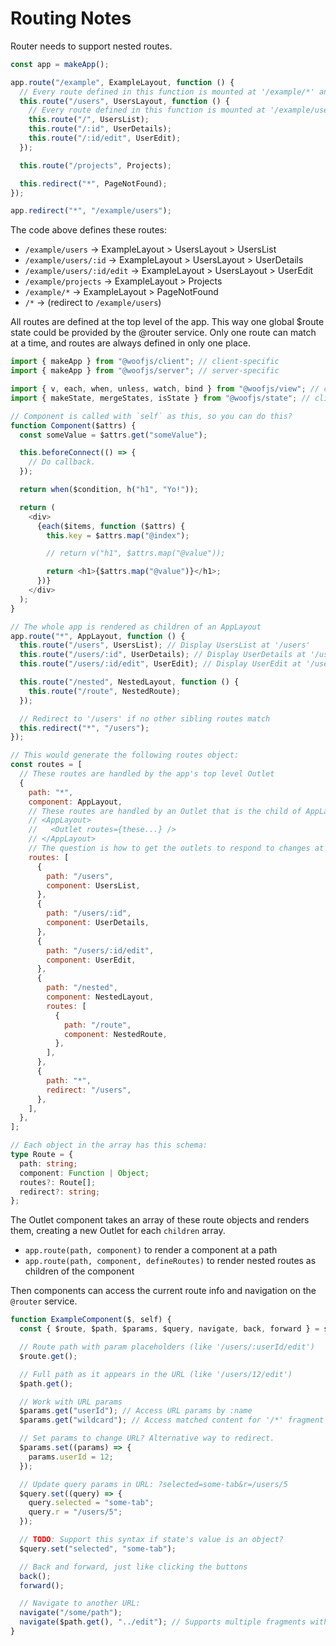# Routing Notes

Router needs to support nested routes.

```js
const app = makeApp();

app.route("/example", ExampleLayout, function () {
  // Every route defined in this function is mounted at '/example/*' and rendered as children of an ExampleLayout.
  this.route("/users", UsersLayout, function () {
    // Every route defined in this function is mounted at '/example/users/*' and rendered as children of a UsersLayout.
    this.route("/", UsersList);
    this.route("/:id", UserDetails);
    this.route("/:id/edit", UserEdit);
  });

  this.route("/projects", Projects);

  this.redirect("*", PageNotFound);
});

app.redirect("*", "/example/users");
```

The code above defines these routes:

- `/example/users` -> ExampleLayout > UsersLayout > UsersList
- `/example/users/:id` -> ExampleLayout > UsersLayout > UserDetails
- `/example/users/:id/edit` -> ExampleLayout > UsersLayout > UserEdit
- `/example/projects` -> ExampleLayout > Projects
- `/example/*` -> ExampleLayout > PageNotFound
- `/*` -> (redirect to `/example/users`)

All routes are defined at the top level of the app. This way one global $route state could be provided by the @router service. Only one route can match at a time, and routes are always defined in only one place.

```js
import { makeApp } from "@woofjs/client"; // client-specific
import { makeApp } from "@woofjs/server"; // server-specific

import { v, each, when, unless, watch, bind } from "@woofjs/view"; // client or server
import { makeState, mergeStates, isState } from "@woofjs/state"; // client or server

// Component is called with `self` as this, so you can do this?
function Component($attrs) {
  const someValue = $attrs.get("someValue");

  this.beforeConnect(() => {
    // Do callback.
  });

  return when($condition, h("h1", "Yo!"));

  return (
    <div>
      {each($items, function ($attrs) {
        this.key = $attrs.map("@index");

        // return v("h1", $attrs.map("@value"));

        return <h1>{$attrs.map("@value")}</h1>;
      })}
    </div>
  );
}

// The whole app is rendered as children of an AppLayout
app.route("*", AppLayout, function () {
  this.route("/users", UsersList); // Display UsersList at '/users'
  this.route("/users/:id", UserDetails); // Display UserDetails at '/users/:id/
  this.route("/users/:id/edit", UserEdit); // Display UserEdit at '/users/:id/edit'

  this.route("/nested", NestedLayout, function () {
    this.route("/route", NestedRoute);
  });

  // Redirect to '/users' if no other sibling routes match
  this.redirect("*", "/users");
});

// This would generate the following routes object:
const routes = [
  // These routes are handled by the app's top level Outlet
  {
    path: "*",
    component: AppLayout,
    // These routes are handled by an Outlet that is the child of AppLayout
    // <AppLayout>
    //   <Outlet routes={these...} />
    // </AppLayout>
    // The question is how to get the outlets to respond to changes at the top level.
    routes: [
      {
        path: "/users",
        component: UsersList,
      },
      {
        path: "/users/:id",
        component: UserDetails,
      },
      {
        path: "/users/:id/edit",
        component: UserEdit,
      },
      {
        path: "/nested",
        component: NestedLayout,
        routes: [
          {
            path: "/route",
            component: NestedRoute,
          },
        ],
      },
      {
        path: "*",
        redirect: "/users",
      },
    ],
  },
];
```

```ts
// Each object in the array has this schema:
type Route = {
  path: string;
  component: Function | Object;
  routes?: Route[];
  redirect?: string;
};
```

The Outlet component takes an array of these route objects and renders them, creating a new Outlet for each `children` array.

- `app.route(path, component)` to render a component at a path
- `app.route(path, component, defineRoutes)` to render nested routes as children of the component

Then components can access the current route info and navigation on the `@router` service.

```js
function ExampleComponent($, self) {
  const { $route, $path, $params, $query, navigate, back, forward } = self.getService("@router");

  // Route path with param placeholders (like '/users/:userId/edit')
  $route.get();

  // Full path as it appears in the URL (like '/users/12/edit')
  $path.get();

  // Work with URL params
  $params.get("userId"); // Access URL params by :name
  $params.get("wildcard"); // Access matched content for '/*' fragment of route

  // Set params to change URL? Alternative way to redirect.
  $params.set((params) => {
    params.userId = 12;
  });

  // Update query params in URL: ?selected=some-tab&r=/users/5
  $query.set((query) => {
    query.selected = "some-tab";
    query.r = "/users/5";
  });

  // TODO: Support this syntax if state's value is an object?
  $query.set("selected", "some-tab");

  // Back and forward, just like clicking the buttons
  back();
  forward();

  // Navigate to another URL:
  navigate("/some/path");
  navigate($path.get(), "../edit"); // Supports multiple fragments with relative paths
}
```
